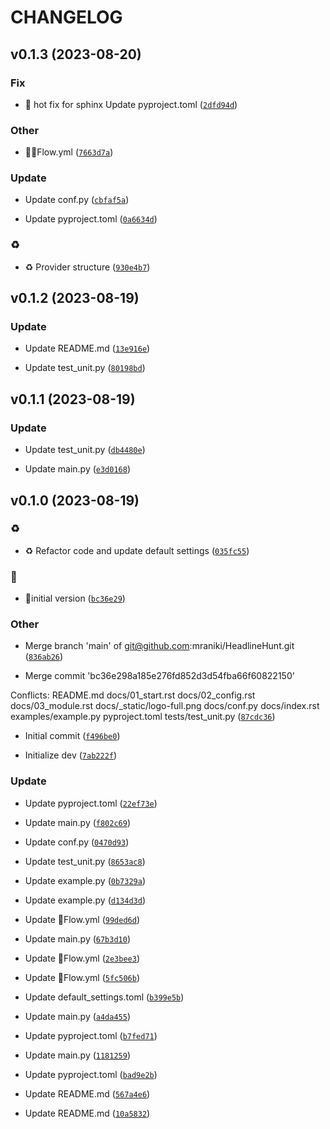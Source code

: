 # CHANGELOG



## v0.1.3 (2023-08-20)

### Fix

* :memo: hot fix for sphinx Update pyproject.toml ([`2dfd94d`](https://github.com/mraniki/HeadlineHunt/commit/2dfd94def298f54fbdadba4f28e3371e96558302))

### Other

* :construction_worker_man:Flow.yml ([`7663d7a`](https://github.com/mraniki/HeadlineHunt/commit/7663d7af7bce4d55716a97975b9077b8ce3e5050))

### Update

* Update conf.py ([`cbfaf5a`](https://github.com/mraniki/HeadlineHunt/commit/cbfaf5a45b1a12dd0800e0e4923ae5815ffcb8e3))

* Update pyproject.toml ([`0a6634d`](https://github.com/mraniki/HeadlineHunt/commit/0a6634da7afc7868a80a3b8111a583bc644e97fc))

### ♻️

* ♻️ Provider structure ([`930e4b7`](https://github.com/mraniki/HeadlineHunt/commit/930e4b7ee551bd18332a9e453321be05a113d74d))


## v0.1.2 (2023-08-19)

### Update

* Update README.md ([`13e916e`](https://github.com/mraniki/HeadlineHunt/commit/13e916e1c0abe7531c4b88cb6b931f6a261bd935))

* Update test_unit.py ([`80198bd`](https://github.com/mraniki/HeadlineHunt/commit/80198bd4ebe81ec62fb3132a97ae0dfb4e9ad1c2))


## v0.1.1 (2023-08-19)

### Update

* Update test_unit.py ([`db4480e`](https://github.com/mraniki/HeadlineHunt/commit/db4480ef9d283f30e3c3fd4954aac92061bfb7d6))

* Update main.py ([`e3d0168`](https://github.com/mraniki/HeadlineHunt/commit/e3d0168caacddcc7e4af1872f55bf5bd24ef65a4))


## v0.1.0 (2023-08-19)

### :recycle:

* :recycle: Refactor code and update default settings ([`035fc55`](https://github.com/mraniki/HeadlineHunt/commit/035fc558181e79fe507d834c521f6aef40094c57))

### :rocket:

* :rocket:initial version ([`bc36e29`](https://github.com/mraniki/HeadlineHunt/commit/bc36e298a185e276fd852d3d54fba66f60822150))

### Other

* Merge branch &#39;main&#39; of git@github.com:mraniki/HeadlineHunt.git ([`836ab26`](https://github.com/mraniki/HeadlineHunt/commit/836ab2622094b5c86289457328e8751af0b6b6b2))

* Merge commit &#39;bc36e298a185e276fd852d3d54fba66f60822150&#39;

Conflicts:
	README.md
	docs/01_start.rst
	docs/02_config.rst
	docs/03_module.rst
	docs/_static/logo-full.png
	docs/conf.py
	docs/index.rst
	examples/example.py
	pyproject.toml
	tests/test_unit.py ([`87cdc36`](https://github.com/mraniki/HeadlineHunt/commit/87cdc36947e4673e91670b1a1da221a63620ce1f))

* Initial commit ([`f496be0`](https://github.com/mraniki/HeadlineHunt/commit/f496be059e1215aa0b83474313156558f3328649))

* Initialize dev ([`7ab222f`](https://github.com/mraniki/HeadlineHunt/commit/7ab222f8c7e10578f2035bc12503b47e13848943))

### Update

* Update pyproject.toml ([`22ef73e`](https://github.com/mraniki/HeadlineHunt/commit/22ef73e0a6ebede03071f39b1d0b7b8b719cfd0c))

* Update main.py ([`f802c69`](https://github.com/mraniki/HeadlineHunt/commit/f802c69da609ecf3bf63b45be487a86503c200b1))

* Update conf.py ([`0470d93`](https://github.com/mraniki/HeadlineHunt/commit/0470d93ebdd3b798b12ee354a4f213bda003ec85))

* Update test_unit.py ([`8653ac8`](https://github.com/mraniki/HeadlineHunt/commit/8653ac82b56c7e54f06d388e6726c2ee17acdd4a))

* Update example.py ([`0b7329a`](https://github.com/mraniki/HeadlineHunt/commit/0b7329a5d53861c359e6131b33ffa57aa2017764))

* Update example.py ([`d134d3d`](https://github.com/mraniki/HeadlineHunt/commit/d134d3da99a52f86836a281a7f0061f036e94c1b))

* Update 👷Flow.yml ([`99ded6d`](https://github.com/mraniki/HeadlineHunt/commit/99ded6db3819d81a1566c455bc144e16ce64e556))

* Update main.py ([`67b3d10`](https://github.com/mraniki/HeadlineHunt/commit/67b3d10e555bbc4d60d4e479bd73cc7a45580cb5))

* Update 👷Flow.yml ([`2e3bee3`](https://github.com/mraniki/HeadlineHunt/commit/2e3bee39c1aa5d1d58d8a56b7774ff6b32b08653))

* Update 👷Flow.yml ([`5fc506b`](https://github.com/mraniki/HeadlineHunt/commit/5fc506bf94c7760ebfb5f389556dab6593dfb6d3))

* Update default_settings.toml ([`b399e5b`](https://github.com/mraniki/HeadlineHunt/commit/b399e5bcaf8fe10fd9d4d24823c9b2f53055433a))

* Update main.py ([`a4da455`](https://github.com/mraniki/HeadlineHunt/commit/a4da4554448f360db8a42c9e5846ccd80d72535b))

* Update pyproject.toml ([`b7fed71`](https://github.com/mraniki/HeadlineHunt/commit/b7fed712e1329c79594fdda57d14c2c0c3e056be))

* Update main.py ([`1181259`](https://github.com/mraniki/HeadlineHunt/commit/11812591091dd730aaa02fc957c91fc41c2f5ae3))

* Update pyproject.toml ([`bad9e2b`](https://github.com/mraniki/HeadlineHunt/commit/bad9e2b5e8382f3da65d4966e6455d7e5b22f7b0))

* Update README.md ([`567a4e6`](https://github.com/mraniki/HeadlineHunt/commit/567a4e61457d7615207db37a2e23e83ba6f250de))

* Update README.md ([`10a5832`](https://github.com/mraniki/HeadlineHunt/commit/10a5832a45f6f444ca17ef308aef8c7c491c0769))
